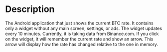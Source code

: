 # Description

The Android application that just shows the current BTC rate.
It contains only a widget without any main screen, settings, or ads.
The widget updates every 10 minutes.
Currently, it is taking data from Binance.com.
If you click on the widget, it will remember the current rate and show an arrow. This arrow will display how the rate has changed relative to the one in memory.
